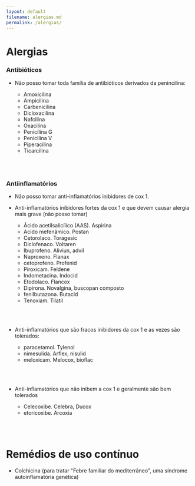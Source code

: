 ```yaml
---
layout: default
filename: alergias.md
permalink: /alergias/
--- 
```


# Alergias

### Antibióticos
- Não posso tomar toda família de antibióticos derivados da penincilina:

    - Amoxicilina
    - Ampicilina
    - Carbenicilina
    - Dicloxacilina
    - Nafcilina
    - Oxacilina
    - Penicilina G
    - Penicilina V
    - Piperacilina
    - Ticarcilina

<br><br>

### Antiinflamatórios
- Não posso tomar anti-inflamatórios inibidores de cox 1.

- Anti-inflamatórios inibidores fortes da cox 1 e que devem causar alergia mais grave (não posso tomar)

    - Ácido acetilsalicílico (AAS). Aspirina
    - Acido mefenâmico. Postan
    - Cetorolaco. Toragesic
    - Diclofenaco. Voltaren
    - Ibuprofeno. Aliviun, advil
    - Naproxeno. Flanax
    - cetoprofeno. Profenid
    - Piroxicam. Feldene
    - Indometacina. Indocid
    - Etodolaco. Flancox
    - Dipirona. Novalgina, buscopan composto
    - fenilbutazona. Butacid
    - Tenoxiam. Tilatil

<br><br>
- Anti-inflamatórios que são fracos inibidores da cox 1 e as vezes são tolerados:

    - paracetamol. Tylenol
    - nimesulida. Arflex, nisulid
    - meloxicam. Melocox, bioflac

 <br><br>   
- Anti-inflamatórios que não inibem a cox 1 e geralmente são bem tolerados

    - Celecoxibe. Celebra, Ducox
    - etoricoxibe. Arcoxia



<br><br>

# Remédios de uso contínuo

- Colchicina (para tratar "Febre familiar do mediterrâneo", uma síndrome autoinflamatória genética)